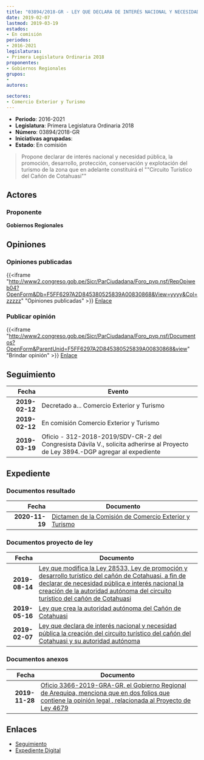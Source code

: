 ```yaml
---
title: "03894/2018-GR - LEY QUE DECLARA DE INTERÉS NACIONAL Y NECESIDAD PÚBLICA LA CREACIÓN DEL CIRCUITO TURÍSTICO DEL CAÑÓN DEL COTAHUASI Y SU AUTORIDAD AUTÓNOMA"
date: 2019-02-07
lastmod: 2019-03-19
estados:
- En comisión
periodos:
- 2016-2021
legislaturas:
- Primera Legislatura Ordinaria 2018
proponentes:
- Gobiernos Regionales
grupos:
- 
autores:

sectores:
- Comercio Exterior y Turismo
---
```

- **Periodo**: 2016-2021
- **Legislatura**: Primera Legislatura Ordinaria 2018
- **Número**: 03894/2018-GR
- **Iniciativas agrupadas**: 
- **Estado**: En comisión

> Propone declarar de interés nacional y necesidad pública, la promoción, desarrollo, protección, conservación y explotación del turismo de la zona que en adelante constituirá el ""Circuito Turístico del Cañón de Cotahuasi""


## Actores

### Proponente

**Gobiernos Regionales**

## Opiniones

### Opiniones publicadas

{{<iframe "http://www2.congreso.gob.pe/Sicr/ParCiudadana/Foro_pvp.nsf/RepOpiweb04?OpenForm&Db=F5FF6297A2D845380525839A00830868&View=yyyy&Col=zzzzz" "Opiniones publicadas" >}}
[Enlace](http://www2.congreso.gob.pe/Sicr/ParCiudadana/Foro_pvp.nsf/RepOpiweb04?OpenForm&Db=F5FF6297A2D845380525839A00830868&View=yyyy&Col=zzzzz)

### Publicar opinión

{{<iframe "http://www2.congreso.gob.pe/Sicr/ParCiudadana/Foro_pvp.nsf/Documentos?OpenForm&ParentUnid=F5FF6297A2D845380525839A00830868&view" "Brindar opinión" >}}
[Enlace](http://www2.congreso.gob.pe/Sicr/ParCiudadana/Foro_pvp.nsf/Documentos?OpenForm&ParentUnid=F5FF6297A2D845380525839A00830868&view)


## Seguimiento

| Fecha | Evento |
|------:|--------|
| **2019-02-12** | Decretado a... Comercio Exterior y Turismo |
| **2019-02-12** | En comisión Comercio Exterior y Turismo |
| **2019-03-19** | Oficio - 312-2018-2019/SDV-CR-2 del Congresista Dávila V., solicita adherirse al Proyecto de Ley 3894.-DGP agregar al expediente |

## Expediente

### Documentos resultado

| Fecha | Documento |
|------:|-----------|
| **2020-11-19** | [Dictamen de la Comisión de Comercio Exterior y Turismo](http://www.leyes.congreso.gob.pe/Documentos/2016_2021/Dictamenes/Proyectos_de_Ley/03894DC03MAY-20201119.pdf) |

### Documentos proyecto de ley

| Fecha | Documento |
|------:|-----------|
| **2019-08-14** | [Ley que modifica la Ley 28533, Ley de promoción y desarrollo turístico del cañón de Cotahuasi, a fin de declarar de necesidad pública e interés nacional la creación de la autoridad autónoma del circuito turístico del cañón de Cotahuasi](http://www.leyes.congreso.gob.pe/Documentos/2016_2021/Proyectos_de_Ley_y_de_Resoluciones_Legislativas/PL0467520190812.pdf) |
| **2019-05-16** | [Ley que crea la autoridad autónoma del Cañón de Cotahuasi](http://www.leyes.congreso.gob.pe/Documentos/2016_2021/Proyectos_de_Ley_y_de_Resoluciones_Legislativas/PL0434120190516.pdf) |
| **2019-02-07** | [Ley que declara de interés nacional y necesidad pública la creación del circuito turístico del cañón del Cotahuasi y su autoridad autónoma](http://www.leyes.congreso.gob.pe/Documentos/2016_2021/Proyectos_de_Ley_y_de_Resoluciones_Legislativas/PL0389420190207.pdf) |

### Documentos anexos

| Fecha | Documento |
|------:|-----------|
| **2019-11-28** | [Oficio 3366-2019-GRA-GR, el Gobierno Regional de Arequipa, menciona que en dos folios que contiene la opinión legal , relacionada al Proyecto de Ley 4679](http://www.leyes.congreso.gob.pe/Documentos/2016_2021/Oficios/Otras_Instituciones/OFICIO-3366-2019-GRA-GR.pdf) |

## Enlaces

- [Seguimiento](http://www2.congreso.gob.pe/Sicr/TraDocEstProc/CLProLey2016.nsf/f7fff46988ca05b1052578e100829cc7/49027ed2cc7fcebe0525839a007ddc59?OpenDocument)
- [Expediente Digital](http://www2.congreso.gob.pe/Sicr/TraDocEstProc/Expvirt_2011.nsf/visbusqptramdoc1621/03894?opendocument)

